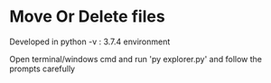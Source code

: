# Move Or Delete files
Developed in python -v : 3.7.4 environment

Open terminal/windows cmd and run 'py explorer.py' and follow the prompts carefully


